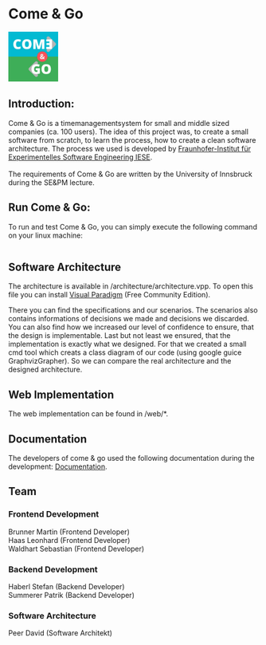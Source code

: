 # Come & Go

<img src="https://github.com/peerdavid/ComeAndGo/blob/master/documentation/logo.jpg" width="100"/>

## Introduction:

Come & Go is a timemanagementsystem for small and middle sized companies (ca. 100 users). The idea of this project was, to create a small software from scratch, to learn the process, how to create a clean software architecture. The process we used is developed by <a href="http://www.iese.fraunhofer.de/de/competencies/architecture/architekturkonstruktion.html">Fraunhofer-Institut für Experimentelles Software Engineering IESE</a>.
<br><br>
The requirements of Come & Go are written by the University of Innsbruck during the SE&PM lecture.

## Run Come & Go:
To run and test Come & Go, you can simply execute the following command on your linux machine:
```

```

## Software Architecture
The architecture is available in /architecture/architecture.vpp. To open this file you can install <a href="https://www.visual-paradigm.com/">Visual Paradigm</a> (Free Community Edition).

There you can find the specifications and our scenarios. The scenarios also contains informations of decisions we made and decisions we discarded. You can also find how we increased our level of confidence to ensure, that the design is implementable.
Last but not least we ensured, that the implementation is exactly what we designed. For that we created a small cmd tool which creats a class diagram of our code (using google guice GraphvizGrapher). So we can compare the real architecture and the designed architecture.


## Web Implementation
The web implementation can be found in /web/*.

## Documentation
The developers of come & go used the following documentation during the development: <a href=https://github.com/peerdavid/ComeAndGo/wiki>Documentation</a>.


## Team
### Frontend Development
Brunner Martin (Frontend Developer)<br>
Haas Leonhard (Frontend Developer)<br>
Waldhart Sebastian (Frontend Developer)<br>

### Backend Development
Haberl Stefan (Backend Developer)<br>
Summerer Patrik (Backend Developer)<br>

### Software Architecture
Peer David (Software Architekt)<br>

